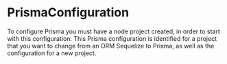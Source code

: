 # PrismaConfiguration
To configure Prisma you must have a node project created, in order to start with this configuration. This Prisma configuration is identified for a project that you want to change from an ORM Sequelize to Prisma, as well as the configuration for a new project.
